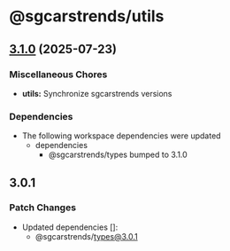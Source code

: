 # @sgcarstrends/utils

## [3.1.0](https://github.com/sgcarstrends/sgcarstrends/compare/utils-v3.0.1...utils-v3.1.0) (2025-07-23)


### Miscellaneous Chores

* **utils:** Synchronize sgcarstrends versions


### Dependencies

* The following workspace dependencies were updated
  * dependencies
    * @sgcarstrends/types bumped to 3.1.0

## 3.0.1

### Patch Changes

- Updated dependencies []:
  - @sgcarstrends/types@3.0.1
